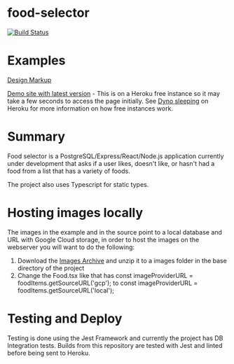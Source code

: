 # food-selector
[![Build Status](https://travis-ci.org/ajohnson25/food-selector.svg?branch=master)](https://travis-ci.org/ajohnson25/food-selector)

# Examples

<p><a href="https://www.figma.com/proto/QcnpcpCPR9zDqoQrdHv6ol/Food-Selector?embed_host=share&node-id=14%3A16&scaling=min-zoom">Design Markup</a></p>
<p><a href="https://chromative-food-selector.herokuapp.com/">Demo site with latest version</a> - This is on a Heroku free instance so it may take a few seconds to access the page initially.  See <a href="https://devcenter.heroku.com/articles/free-dyno-hours#dyno-sleeping">Dyno sleeping</a> on Heroku for more information on how free instances work.</p>

# Summary

Food selector is a PostgreSQL/Express/React/Node.js application currently under development that asks if a user likes, doesn't like, or hasn't had a food from a list that has a variety of foods.

The project also uses Typescript for static types.

# Hosting images locally
The images in the example and in the source point to a local database and URL with Google Cloud storage, in order to host the images on the webserver you will want to do the following:
1. Download the [Images Archive](https://storage.googleapis.com/triple-nectar-274118.appspot.com/images.zip) and unzip it to a images folder in the base directory of the project
1. Change the Food.tsx like that has const imageProviderURL = foodItems.getSourceURL('gcp'); to const imageProviderURL = foodItems.getSourceURL('local');

# Testing and Deploy
Testing is done using the Jest Framework and currently the project has DB Integration tests.  Builds from this repository are tested with Jest and linted before being sent to Heroku.
